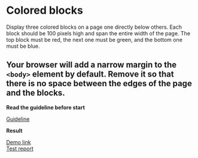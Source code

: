 # Colored blocks

Display three colored blocks on a page one directly below others. Each block 
should be 100 pixels high and span the entire width of the page.
The top block must be red, the next one must be green, and the bottom one must 
be blue.

Your browser will add a narrow margin to the `<body>` element by default. Remove 
it so that there is no space between the edges of the page and the blocks.
---
**Read the guideline before start**

[Guideline](https://github.com/mate-academy/layout_task-guideline/blob/master/README.md)

**Result**

[Demo link](https://mate-academy.github.io/layout_task-boilerplate-ci/) <br>
[Test report](https://mate-academy.github.io/layout_task-boilerplate-ci/report/html_report/)
